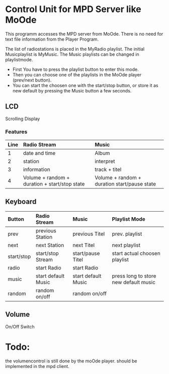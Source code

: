 
# Control Unit for MPD Server like MoOde
This programm accesses the MPD server from MoOde. There is no need for text file information from the Player Program.

The list of radiostations is placed in the MyRadio playlist. The initial Musicplaylist is MyMusic. 
The Music playlists can be changed in playlistmode. 
- First You have to press the playlist button to enter this mode. 
- Then you can choose one  of the playlists in the MoOde player (prev/next button). 
- You can start the choosen one with the start/stop button, or store it as new default by pressing the Music button a few seconds.  



## LCD 
Scrolling Display
###  Features
| Line  | Radio Stream  |  Music|
|:---------|:---------|:--------|
| 1 | date and time | Album|
| 2 | station   | interpret|
| 3 | information | track + titel |
| 4 | Volume + random + duration + start/stop state |  Volume + random + duration start/pause state |
    

    
## Keyboard

| Button  |  Radio Stream  |  Music  |  Playlist Mode|
|:---------|:---------|:--------|:-------|
| prev  | previous Station | previous Titel | prev. playlist |
| next  | next Station | next Titel | next playlist | 
| start/stop | start/stop Stream | start/pause Titel | start actual choosen playlist |
| radio | start Radio  |start Radio  | |
| music | start default Music |start default Music| press long to store new default music |
| random | random on/off | random on/off | |

## Volume
On/Off Switch

# Todo:
 the volumencontrol is still done by the moOde player.
 should be implemented in the mpd client.